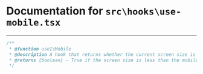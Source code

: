 # Documentation for `src\hooks\use-mobile.tsx`

---
```ts
/**
 * @function useIsMobile
 * @description A hook that returns whether the current screen size is considered mobile.
 * @returns {boolean} - True if the screen size is less than the mobile breakpoint, false otherwise.
 */
```
